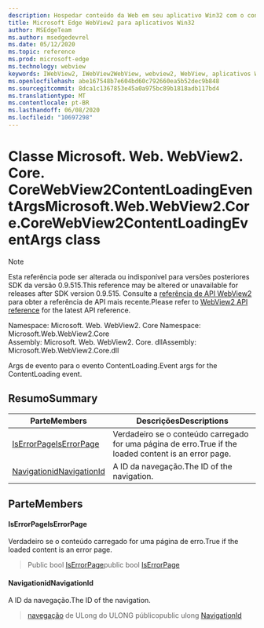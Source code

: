 ```yaml
---
description: Hospedar conteúdo da Web em seu aplicativo Win32 com o controle WebView2 do Microsoft Edge
title: Microsoft Edge WebView2 para aplicativos Win32
author: MSEdgeTeam
ms.author: msedgedevrel
ms.date: 05/12/2020
ms.topic: reference
ms.prod: microsoft-edge
ms.technology: webview
keywords: IWebView2, IWebView2WebView, webview2, WebView, aplicativos Win32, Win32, Edge, ICoreWebView2, ICoreWebView2Controller, controle do navegador, HTML Edge
ms.openlocfilehash: abe167548b7e604bd60c792660ea5b52dec9b848
ms.sourcegitcommit: 8dca1c1367853e45a0a975bc89b1818adb117bd4
ms.translationtype: MT
ms.contentlocale: pt-BR
ms.lasthandoff: 06/08/2020
ms.locfileid: "10697298"
---
```

# <span data-ttu-id="a71a1-104">Classe Microsoft. Web. WebView2. Core. CoreWebView2ContentLoadingEventArgs</span><span class="sxs-lookup"><span data-stu-id="a71a1-104">Microsoft.Web.WebView2.Core.CoreWebView2ContentLoadingEventArgs class</span></span> 

> [!NOTE]
> <span data-ttu-id="a71a1-105">Esta referência pode ser alterada ou indisponível para versões posteriores SDK da versão 0.9.515.</span><span class="sxs-lookup"><span data-stu-id="a71a1-105">This reference may be altered or unavailable for releases after SDK version 0.9.515.</span></span> <span data-ttu-id="a71a1-106">Consulte a [referência de API WebView2](../../../webview2-api-reference.md) para obter a referência de API mais recente.</span><span class="sxs-lookup"><span data-stu-id="a71a1-106">Please refer to [WebView2 API reference](../../../webview2-api-reference.md) for the latest API reference.</span></span>

<span data-ttu-id="a71a1-107">Namespace: Microsoft. Web. WebView2. Core </span><span class="sxs-lookup"><span data-stu-id="a71a1-107">Namespace: Microsoft.Web.WebView2.Core</span></span>\
<span data-ttu-id="a71a1-108">Assembly: Microsoft. Web. WebView2. Core. dll</span><span class="sxs-lookup"><span data-stu-id="a71a1-108">Assembly: Microsoft.Web.WebView2.Core.dll</span></span>

<span data-ttu-id="a71a1-109">Args de evento para o evento ContentLoading.</span><span class="sxs-lookup"><span data-stu-id="a71a1-109">Event args for the ContentLoading event.</span></span>

## <span data-ttu-id="a71a1-110">Resumo</span><span class="sxs-lookup"><span data-stu-id="a71a1-110">Summary</span></span>

 <span data-ttu-id="a71a1-111">Parte</span><span class="sxs-lookup"><span data-stu-id="a71a1-111">Members</span></span>                        | <span data-ttu-id="a71a1-112">Descrições</span><span class="sxs-lookup"><span data-stu-id="a71a1-112">Descriptions</span></span>
--------------------------------|---------------------------------------------
[<span data-ttu-id="a71a1-113">IsErrorPage</span><span class="sxs-lookup"><span data-stu-id="a71a1-113">IsErrorPage</span></span>](#iserrorpage) | <span data-ttu-id="a71a1-114">Verdadeiro se o conteúdo carregado for uma página de erro.</span><span class="sxs-lookup"><span data-stu-id="a71a1-114">True if the loaded content is an error page.</span></span>
[<span data-ttu-id="a71a1-115">Navigationid</span><span class="sxs-lookup"><span data-stu-id="a71a1-115">NavigationId</span></span>](#navigationid) | <span data-ttu-id="a71a1-116">A ID da navegação.</span><span class="sxs-lookup"><span data-stu-id="a71a1-116">The ID of the navigation.</span></span>

## <span data-ttu-id="a71a1-117">Parte</span><span class="sxs-lookup"><span data-stu-id="a71a1-117">Members</span></span>

#### <span data-ttu-id="a71a1-118">IsErrorPage</span><span class="sxs-lookup"><span data-stu-id="a71a1-118">IsErrorPage</span></span> 

<span data-ttu-id="a71a1-119">Verdadeiro se o conteúdo carregado for uma página de erro.</span><span class="sxs-lookup"><span data-stu-id="a71a1-119">True if the loaded content is an error page.</span></span>

> <span data-ttu-id="a71a1-120">Public bool [IsErrorPage](#iserrorpage)</span><span class="sxs-lookup"><span data-stu-id="a71a1-120">public bool [IsErrorPage](#iserrorpage)</span></span>

#### <span data-ttu-id="a71a1-121">Navigationid</span><span class="sxs-lookup"><span data-stu-id="a71a1-121">NavigationId</span></span> 

<span data-ttu-id="a71a1-122">A ID da navegação.</span><span class="sxs-lookup"><span data-stu-id="a71a1-122">The ID of the navigation.</span></span>

> <span data-ttu-id="a71a1-123">[navegação](#navigationid) de ULong do ULONG público</span><span class="sxs-lookup"><span data-stu-id="a71a1-123">public ulong [NavigationId](#navigationid)</span></span>

